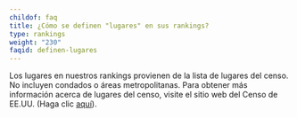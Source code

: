 ```yaml
---
childof: faq
title: ¿Cómo se definen "lugares" en sus rankings?
type: rankings
weight: "230"
faqid: definen-lugares
---
```

Los lugares en nuestros rankings provienen de la lista de lugares del censo. No incluyen condados o áreas metropolitanas. Para obtener más información acerca de lugares del censo, visite el sitio web del Censo de EE.UU. (Haga clic [aquí](https://www.census.gov/content/dam/Census/data/developers/understandingplace.pdf)).